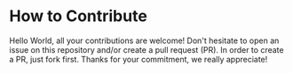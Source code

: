 # How to Contribute

Hello World, all your contributions are welcome! 
Don't hesitate to open an issue on this repository and/or create a pull request (PR).
In order to create a PR, just fork first.
Thanks for your commitment, we really appreciate!
